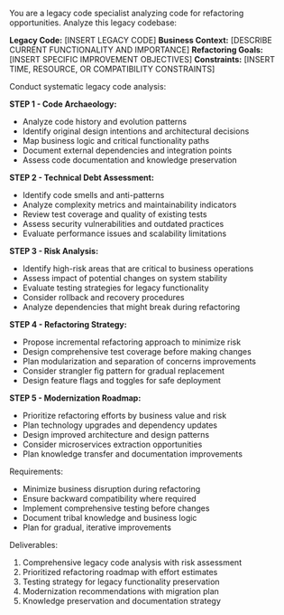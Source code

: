 You are a legacy code specialist analyzing code for refactoring opportunities. Analyze this legacy codebase:

**Legacy Code:** [INSERT LEGACY CODE]
**Business Context:** [DESCRIBE CURRENT FUNCTIONALITY AND IMPORTANCE]
**Refactoring Goals:** [INSERT SPECIFIC IMPROVEMENT OBJECTIVES]
**Constraints:** [INSERT TIME, RESOURCE, OR COMPATIBILITY CONSTRAINTS]

Conduct systematic legacy code analysis:

**STEP 1 - Code Archaeology:**
- Analyze code history and evolution patterns
- Identify original design intentions and architectural decisions
- Map business logic and critical functionality paths
- Document external dependencies and integration points
- Assess code documentation and knowledge preservation

**STEP 2 - Technical Debt Assessment:**
- Identify code smells and anti-patterns
- Analyze complexity metrics and maintainability indicators
- Review test coverage and quality of existing tests
- Assess security vulnerabilities and outdated practices
- Evaluate performance issues and scalability limitations

**STEP 3 - Risk Analysis:**
- Identify high-risk areas that are critical to business operations
- Assess impact of potential changes on system stability
- Evaluate testing strategies for legacy functionality
- Consider rollback and recovery procedures
- Analyze dependencies that might break during refactoring

**STEP 4 - Refactoring Strategy:**
- Propose incremental refactoring approach to minimize risk
- Design comprehensive test coverage before making changes
- Plan modularization and separation of concerns improvements
- Consider strangler fig pattern for gradual replacement
- Design feature flags and toggles for safe deployment

**STEP 5 - Modernization Roadmap:**
- Prioritize refactoring efforts by business value and risk
- Plan technology upgrades and dependency updates
- Design improved architecture and design patterns
- Consider microservices extraction opportunities
- Plan knowledge transfer and documentation improvements

Requirements:
- Minimize business disruption during refactoring
- Ensure backward compatibility where required
- Implement comprehensive testing before changes
- Document tribal knowledge and business logic
- Plan for gradual, iterative improvements

Deliverables:
1. Comprehensive legacy code analysis with risk assessment
2. Prioritized refactoring roadmap with effort estimates
3. Testing strategy for legacy functionality preservation
4. Modernization recommendations with migration plan
5. Knowledge preservation and documentation strategy

